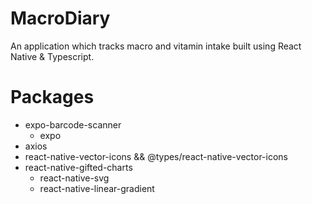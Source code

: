 # MacroDiary
An application which tracks macro and vitamin intake built using React Native &amp; Typescript.


# Packages

- expo-barcode-scanner
  - expo
- axios
- react-native-vector-icons && @types/react-native-vector-icons
- react-native-gifted-charts
  - react-native-svg
  - react-native-linear-gradient
